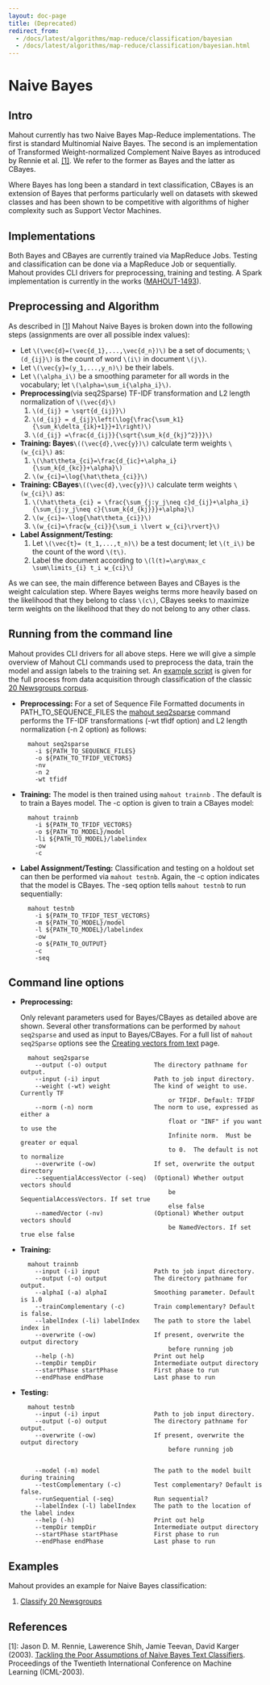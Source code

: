 ```yaml
---
layout: doc-page
title: (Deprecated)
redirect_from:
  - /docs/latest/algorithms/map-reduce/classification/bayesian
  - /docs/latest/algorithms/map-reduce/classification/bayesian.html
---
```


# Naive Bayes


## Intro

Mahout currently has two Naive Bayes Map-Reduce implementations.  The first is standard Multinomial Naive Bayes. The second is an implementation of Transformed Weight-normalized Complement Naive Bayes as introduced by Rennie et al. [[1]](http://people.csail.mit.edu/jrennie/papers/icml03-nb.pdf). We refer to the former as Bayes and the latter as CBayes.

Where Bayes has long been a standard in text classification, CBayes is an extension of Bayes that performs particularly well on datasets with skewed classes and has been shown to be competitive with algorithms of higher complexity such as Support Vector Machines.


## Implementations
Both Bayes and CBayes are currently trained via MapReduce Jobs. Testing and classification can be done via a MapReduce Job or sequentially.  Mahout provides CLI drivers for preprocessing, training and testing. A Spark implementation is currently in the works ([MAHOUT-1493](https://issues.apache.org/jira/browse/MAHOUT-1493)).

## Preprocessing and Algorithm

As described in [[1]](http://people.csail.mit.edu/jrennie/papers/icml03-nb.pdf) Mahout Naive Bayes is broken down into the following steps (assignments are over all possible index values):

- Let `\(\vec{d}=(\vec{d_1},...,\vec{d_n})\)` be a set of documents; `\(d_{ij}\)` is the count of word `\(i\)` in document `\(j\)`.
- Let `\(\vec{y}=(y_1,...,y_n)\)` be their labels.
- Let `\(\alpha_i\)` be a smoothing parameter for all words in the vocabulary; let `\(\alpha=\sum_i{\alpha_i}\)`.
- **Preprocessing**(via seq2Sparse) TF-IDF transformation and L2 length normalization of `\(\vec{d}\)`
    1. `\(d_{ij} = \sqrt{d_{ij}}\)`
    2. `\(d_{ij} = d_{ij}\left(\log{\frac{\sum_k1}{\sum_k\delta_{ik}+1}}+1\right)\)`
    3. `\(d_{ij} =\frac{d_{ij}}{\sqrt{\sum_k{d_{kj}^2}}}\)`
- **Training: Bayes**`\((\vec{d},\vec{y})\)` calculate term weights `\(w_{ci}\)` as:
    1. `\(\hat\theta_{ci}=\frac{d_{ic}+\alpha_i}{\sum_k{d_{kc}}+\alpha}\)`
    2. `\(w_{ci}=\log{\hat\theta_{ci}}\)`
- **Training: CBayes**`\((\vec{d},\vec{y})\)` calculate term weights `\(w_{ci}\)` as:
    1. `\(\hat\theta_{ci} = \frac{\sum_{j:y_j\neq c}d_{ij}+\alpha_i}{\sum_{j:y_j\neq c}{\sum_k{d_{kj}}}+\alpha}\)`
    2. `\(w_{ci}=-\log{\hat\theta_{ci}}\)`
    3. `\(w_{ci}=\frac{w_{ci}}{\sum_i \lvert w_{ci}\rvert}\)`
- **Label Assignment/Testing:**
    1. Let `\(\vec{t}= (t_1,...,t_n)\)` be a test document; let `\(t_i\)` be the count of the word `\(t\)`.
    2. Label the document according to `\(l(t)=\arg\max_c \sum\limits_{i} t_i w_{ci}\)`

As we can see, the main difference between Bayes and CBayes is the weight calculation step.  Where Bayes weighs terms more heavily based on the likelihood that they belong to class `\(c\)`, CBayes seeks to maximize term weights on the likelihood that they do not belong to any other class.

## Running from the command line

Mahout provides CLI drivers for all above steps.  Here we will give a simple overview of Mahout CLI commands used to preprocess the data, train the model and assign labels to the training set. An [example script](https://github.com/apache/mahout/blob/master/examples/bin/classify-20newsgroups.sh) is given for the full process from data acquisition through classification of the classic [20 Newsgroups corpus](https://mahout.apache.org/users/classification/twenty-newsgroups.html).

- **Preprocessing:**
For a set of Sequence File Formatted documents in PATH_TO_SEQUENCE_FILES the [mahout seq2sparse](https://mahout.apache.org/users/basics/creating-vectors-from-text.html) command performs the TF-IDF transformations (-wt tfidf option) and L2 length normalization (-n 2 option) as follows:

        mahout seq2sparse
          -i ${PATH_TO_SEQUENCE_FILES}
          -o ${PATH_TO_TFIDF_VECTORS}
          -nv
          -n 2
          -wt tfidf

- **Training:**
The model is then trained using `mahout trainnb` .  The default is to train a Bayes model. The -c option is given to train a CBayes model:

        mahout trainnb
          -i ${PATH_TO_TFIDF_VECTORS}
          -o ${PATH_TO_MODEL}/model
          -li ${PATH_TO_MODEL}/labelindex
          -ow
          -c

- **Label Assignment/Testing:**
Classification and testing on a holdout set can then be performed via `mahout testnb`. Again, the -c option indicates that the model is CBayes.  The -seq option tells `mahout testnb` to run sequentially:

        mahout testnb
          -i ${PATH_TO_TFIDF_TEST_VECTORS}
          -m ${PATH_TO_MODEL}/model
          -l ${PATH_TO_MODEL}/labelindex
          -ow
          -o ${PATH_TO_OUTPUT}
          -c
          -seq

## Command line options

- **Preprocessing:**

  Only relevant parameters used for Bayes/CBayes as detailed above are shown. Several other transformations can be performed by `mahout seq2sparse` and used as input to Bayes/CBayes.  For a full list of `mahout seq2Sparse` options see the [Creating vectors from text](https://mahout.apache.org/users/basics/creating-vectors-from-text.html) page.

        mahout seq2sparse
          --output (-o) output             The directory pathname for output.
          --input (-i) input               Path to job input directory.
          --weight (-wt) weight            The kind of weight to use. Currently TF
                                               or TFIDF. Default: TFIDF
          --norm (-n) norm                 The norm to use, expressed as either a
                                               float or "INF" if you want to use the
                                               Infinite norm.  Must be greater or equal
                                               to 0.  The default is not to normalize
          --overwrite (-ow)                If set, overwrite the output directory
          --sequentialAccessVector (-seq)  (Optional) Whether output vectors should
                                               be SequentialAccessVectors. If set true
                                               else false
          --namedVector (-nv)              (Optional) Whether output vectors should
                                               be NamedVectors. If set true else false

- **Training:**

        mahout trainnb
          --input (-i) input               Path to job input directory.
          --output (-o) output             The directory pathname for output.
          --alphaI (-a) alphaI             Smoothing parameter. Default is 1.0
          --trainComplementary (-c)        Train complementary? Default is false.
          --labelIndex (-li) labelIndex    The path to store the label index in
          --overwrite (-ow)                If present, overwrite the output directory
                                               before running job
          --help (-h)                      Print out help
          --tempDir tempDir                Intermediate output directory
          --startPhase startPhase          First phase to run
          --endPhase endPhase              Last phase to run

- **Testing:**

        mahout testnb
          --input (-i) input               Path to job input directory.
          --output (-o) output             The directory pathname for output.
          --overwrite (-ow)                If present, overwrite the output directory
                                               before running job


          --model (-m) model               The path to the model built during training
          --testComplementary (-c)         Test complementary? Default is false.
          --runSequential (-seq)           Run sequential?
          --labelIndex (-l) labelIndex     The path to the location of the label index
          --help (-h)                      Print out help
          --tempDir tempDir                Intermediate output directory
          --startPhase startPhase          First phase to run
          --endPhase endPhase              Last phase to run


## Examples

Mahout provides an example for Naive Bayes classification:

1. [Classify 20 Newsgroups](twenty-newsgroups.html)

## References

[1]: Jason D. M. Rennie, Lawerence Shih, Jamie Teevan, David Karger (2003). [Tackling the Poor Assumptions of Naive Bayes Text Classifiers](http://people.csail.mit.edu/jrennie/papers/icml03-nb.pdf). Proceedings of the Twentieth International Conference on Machine Learning (ICML-2003).

